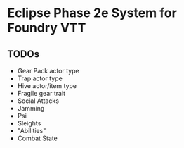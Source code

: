 # Eclipse Phase 2e System for Foundry VTT

## TODOs

- Gear Pack actor type
- Trap actor type
- Hive actor/item type
- Fragile gear trait
- Social Attacks
- Jamming
- Psi
- Sleights
- "Abilities"
- Combat State
